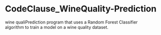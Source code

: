 # CodeClause_WineQuality-Prediction
wine qualiPrediction program that uses a Random Forest Classifier algorithm to train a model on a wine quality dataset. 
